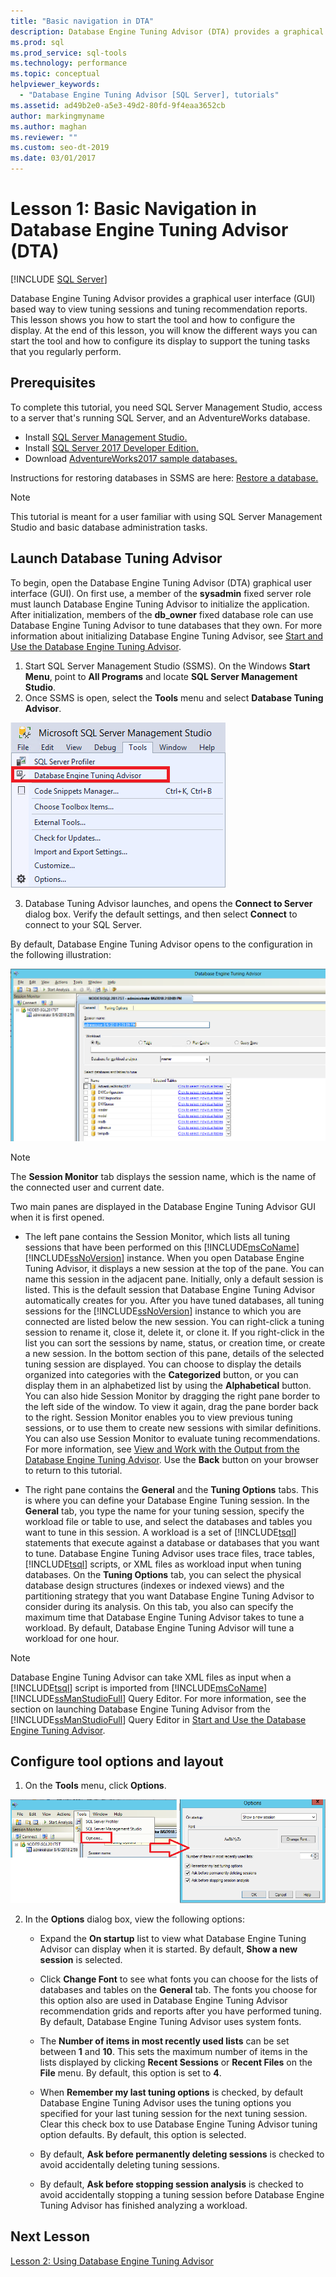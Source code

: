 ```yaml
---
title: "Basic navigation in DTA"
description: Database Engine Tuning Advisor (DTA) provides a graphical user interface (GUI) based way to view tuning sessions and tuning recommendation reports.
ms.prod: sql
ms.prod_service: sql-tools
ms.technology: performance
ms.topic: conceptual
helpviewer_keywords: 
  - "Database Engine Tuning Advisor [SQL Server], tutorials"
ms.assetid: ad49b2e0-a5e3-49d2-80fd-9f4eaa3652cb
author: markingmyname
ms.author: maghan
ms.reviewer: ""
ms.custom: seo-dt-2019
ms.date: 03/01/2017
---
```


# Lesson 1: Basic Navigation in Database Engine Tuning Advisor (DTA)

 [!INCLUDE [SQL Server](../../includes/applies-to-version/sqlserver.md)]

Database Engine Tuning Advisor provides a graphical user interface (GUI) based way to view tuning sessions and tuning recommendation reports. This lesson shows you how to start the tool and how to configure the display. At the end of this lesson, you will know the different ways you can start the tool and how to configure its display to support the tuning tasks that you regularly perform.  

## Prerequisites 

To complete this tutorial, you need SQL Server Management Studio, access to a server that's running SQL Server, and an AdventureWorks database.

- Install [SQL Server Management Studio.](../../ssms/download-sql-server-management-studio-ssms.md)
- Install [SQL Server 2017 Developer Edition.](https://www.microsoft.com/sql-server/sql-server-downloads)
- Download [AdventureWorks2017 sample databases.](../../samples/adventureworks-install-configure.md)


Instructions for restoring databases in SSMS are here: [Restore a database.](../../relational-databases/backup-restore/restore-a-database-backup-using-ssms.md)

  >[!NOTE]
  > This tutorial is meant for a user familiar with using SQL Server Management Studio and basic database administration tasks. 
  

## Launch Database Tuning Advisor 
To begin, open the Database Engine Tuning Advisor (DTA) graphical user interface (GUI). On first use, a member of the **sysadmin** fixed server role must launch Database Engine Tuning Advisor to initialize the application. After initialization, members of the **db_owner** fixed database role can use Database Engine Tuning Advisor to tune databases that they own. For more information about initializing Database Engine Tuning Advisor, see [Start and Use the Database Engine Tuning Advisor](../../relational-databases/performance/start-and-use-the-database-engine-tuning-advisor.md).  
  
1. Start SQL Server Management Studio (SSMS). On the Windows **Start Menu**, point to **All Programs** and locate **SQL Server Management Studio**. 
2. Once SSMS is open, select the **Tools** menu and select **Database Tuning Advisor**. 

  ![launch DTA from SSMS](media/dta-tutorials/launch-dta.png)

3. Database Tuning Advisor launches, and opens the **Connect to Server** dialog box. Verify the default settings, and then select **Connect** to connect to your SQL Server.  
  
By default, Database Engine Tuning Advisor opens to the configuration in the following illustration:  
  
![Database Engine Tuning Advisor default window](media/dta-tutorials/dta-default-gui.png)
  
> [!NOTE]  
> The **Session Monitor** tab displays the session name, which is the name of the connected user and current date. 
  
Two main panes are displayed in the Database Engine Tuning Advisor GUI when it is first opened.  
  
-   The left pane contains the Session Monitor, which lists all tuning sessions that have been performed on this [!INCLUDE[msCoName](../../includes/msconame-md.md)] [!INCLUDE[ssNoVersion](../../includes/ssnoversion-md.md)] instance. When you open Database Engine Tuning Advisor, it displays a new session at the top of the pane. You can name this session in the adjacent pane. Initially, only a default session is listed. This is the default session that Database Engine Tuning Advisor automatically creates for you. After you have tuned databases, all tuning sessions for the [!INCLUDE[ssNoVersion](../../includes/ssnoversion-md.md)] instance to which you are connected are listed below the new session. You can right-click a tuning session to rename it, close it, delete it, or clone it. If you right-click in the list you can sort the sessions by name, status, or creation time, or create a new session. In the bottom section of this pane, details of the selected tuning session are displayed. You can choose to display the details organized into categories with the **Categorized** button, or you can display them in an alphabetized list by using the **Alphabetical** button. You can also hide Session Monitor by dragging the right pane border to the left side of the window. To view it again, drag the pane border back to the right. Session Monitor enables you to view previous tuning sessions, or to use them to create new sessions with similar definitions. You can also use Session Monitor to evaluate tuning recommendations. For more information, see [View and Work with the Output from the Database Engine Tuning Advisor](../../relational-databases/performance/view-and-work-with-the-output-from-the-database-engine-tuning-advisor.md). Use the **Back** button on your browser to return to this tutorial.  
  
-   The right pane contains the **General** and the **Tuning Options** tabs. This is where you can define your Database Engine Tuning session. In the **General** tab, you type the name for your tuning session, specify the workload file or table to use, and select the databases and tables you want to tune in this session. A workload is a set of [!INCLUDE[tsql](../../includes/tsql-md.md)] statements that execute against a database or databases that you want to tune. Database Engine Tuning Advisor uses trace files, trace tables, [!INCLUDE[tsql](../../includes/tsql-md.md)] scripts, or XML files as workload input when tuning databases. On the **Tuning Options** tab, you can select the physical database design structures (indexes or indexed views) and the partitioning strategy that you want Database Engine Tuning Advisor to consider during its analysis. On this tab, you also can specify the maximum time that Database Engine Tuning Advisor takes to tune a workload. By default, Database Engine Tuning Advisor will tune a workload for one hour.  
  
> [!NOTE]
> Database Engine Tuning Advisor can take XML files as input when a [!INCLUDE[tsql](../../includes/tsql-md.md)] script is imported from [!INCLUDE[msCoName](../../includes/msconame-md.md)] [!INCLUDE[ssManStudioFull](../../includes/ssmanstudiofull-md.md)] Query Editor. For more information, see the section on launching Database Engine Tuning Advisor from the [!INCLUDE[ssManStudioFull](../../includes/ssmanstudiofull-md.md)] Query Editor in [Start and Use the Database Engine Tuning Advisor](../../relational-databases/performance/start-and-use-the-database-engine-tuning-advisor.md).  
  
## Configure tool options and layout 

1.  On the **Tools** menu, click **Options**.  

   ![DTA Options](media/dta-tutorials/dta-settings.png) 
  
2.  In the **Options** dialog box, view the following options:  
  
    -   Expand the **On startup** list to view what Database Engine Tuning Advisor can display when it is started. By default, **Show a new session** is selected.  
  
    -   Click **Change Font** to see what fonts you can choose for the lists of databases and tables on the **General** tab. The fonts you choose for this option also are used in Database Engine Tuning Advisor recommendation grids and reports after you have performed tuning. By default, Database Engine Tuning Advisor uses system fonts.  
  
    -   The **Number of items in most recently used lists** can be set between **1** and **10**. This sets the maximum number of items in the lists displayed by clicking **Recent Sessions** or **Recent Files** on the **File** menu. By default, this option is set to **4**.  
  
    -   When **Remember my last tuning options** is checked, by default Database Engine Tuning Advisor uses the tuning options you specified for your last tuning session for the next tuning session. Clear this check box to use Database Engine Tuning Advisor tuning option defaults. By default, this option is selected.  
  
    -   By default, **Ask before permanently deleting sessions** is checked to avoid accidentally deleting tuning sessions.  
  
    -   By default, **Ask before stopping session analysis** is checked to avoid accidentally stopping a tuning session before Database Engine Tuning Advisor has finished analyzing a workload.  
  
## Next Lesson  
[Lesson 2: Using Database Engine Tuning Advisor](../../tools/dta/lesson-2-using-database-engine-tuning-advisor.md)  
  
  
